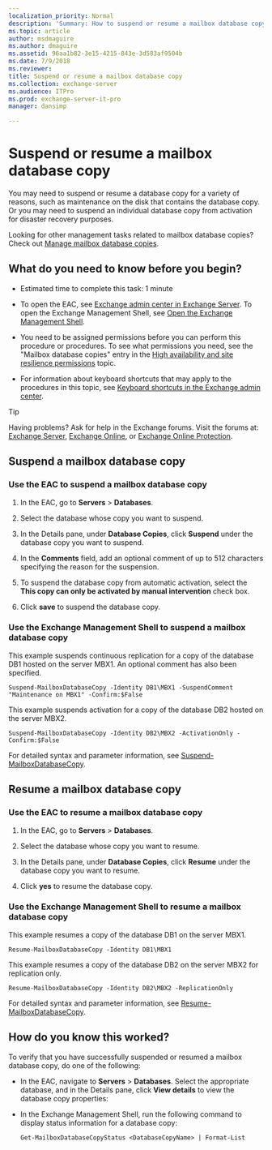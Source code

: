 ```yaml
---
localization_priority: Normal
description: 'Summary: How to suspend or resume a mailbox database copy in Exchange Server 2016 and Exchange Server 2019.'
ms.topic: article
author: msdmaguire
ms.author: dmaguire
ms.assetid: 96aa1b82-3e15-4215-843e-3d583af9504b
ms.date: 7/9/2018
ms.reviewer: 
title: Suspend or resume a mailbox database copy
ms.collection: exchange-server
ms.audience: ITPro
ms.prod: exchange-server-it-pro
manager: dansimp

---
```


# Suspend or resume a mailbox database copy

You may need to suspend or resume a database copy for a variety of reasons, such as maintenance on the disk that contains the database copy. Or you may need to suspend an individual database copy from activation for disaster recovery purposes.

Looking for other management tasks related to mailbox database copies? Check out [Manage mailbox database copies](manage-database-copies.md).

## What do you need to know before you begin?

- Estimated time to complete this task: 1 minute

- To open the EAC, see [Exchange admin center in Exchange Server](../../architecture/client-access/exchange-admin-center.md). To open the Exchange Management Shell, see [Open the Exchange Management Shell](http://technet.microsoft.com/library/63976059-25f8-4b4f-b597-633e78b803c0.aspx).

- You need to be assigned permissions before you can perform this procedure or procedures. To see what permissions you need, see the "Mailbox database copies" entry in the [High availability and site resilience permissions](../../permissions/feature-permissions/ha-permissions.md) topic.

- For information about keyboard shortcuts that may apply to the procedures in this topic, see [Keyboard shortcuts in the Exchange admin center](../../about-documentation/exchange-admin-center-keyboard-shortcuts.md).

> [!TIP]
> Having problems? Ask for help in the Exchange forums. Visit the forums at: [Exchange Server](https://go.microsoft.com/fwlink/p/?linkId=60612), [Exchange Online](https://go.microsoft.com/fwlink/p/?linkId=267542), or [Exchange Online Protection](https://go.microsoft.com/fwlink/p/?linkId=285351).

## Suspend a mailbox database copy

### Use the EAC to suspend a mailbox database copy

1. In the EAC, go to **Servers** \> **Databases**.

2. Select the database whose copy you want to suspend.

3. In the Details pane, under **Database Copies**, click **Suspend** under the database copy you want to suspend.

4. In the **Comments** field, add an optional comment of up to 512 characters specifying the reason for the suspension.

5. To suspend the database copy from automatic activation, select the **This copy can only be activated by manual intervention** check box.

6. Click **save** to suspend the database copy.

### Use the Exchange Management Shell to suspend a mailbox database copy

This example suspends continuous replication for a copy of the database DB1 hosted on the server MBX1. An optional comment has also been specified.

```
Suspend-MailboxDatabaseCopy -Identity DB1\MBX1 -SuspendComment "Maintenance on MBX1" -Confirm:$False
```

This example suspends activation for a copy of the database DB2 hosted on the server MBX2.

```
Suspend-MailboxDatabaseCopy -Identity DB2\MBX2 -ActivationOnly -Confirm:$False
```

For detailed syntax and parameter information, see [Suspend-MailboxDatabaseCopy](http://technet.microsoft.com/library/b6e03402-706e-40c6-b392-92e3da21b5c0.aspx).

## Resume a mailbox database copy

### Use the EAC to resume a mailbox database copy

1. In the EAC, go to **Servers** \> **Databases**.

2. Select the database whose copy you want to resume.

3. In the Details pane, under **Database Copies**, click **Resume** under the database copy you want to resume.

4. Click **yes** to resume the database copy.

### Use the Exchange Management Shell to resume a mailbox database copy
<a name="UseShellResume"> </a>

This example resumes a copy of the database DB1 on the server MBX1.

```
Resume-MailboxDatabaseCopy -Identity DB1\MBX1
```

This example resumes a copy of the database DB2 on the server MBX2 for replication only.

```
Resume-MailboxDatabaseCopy -Identity DB2\MBX2 -ReplicationOnly
```

For detailed syntax and parameter information, see [Resume-MailboxDatabaseCopy](http://technet.microsoft.com/library/3d90b006-9914-415b-9a1f-730bd91c8548.aspx).

## How do you know this worked?

To verify that you have successfully suspended or resumed a mailbox database copy, do one of the following:

- In the EAC, navigate to **Servers** \> **Databases**. Select the appropriate database, and in the Details pane, click **View details** to view the database copy properties:

- In the Exchange Management Shell, run the following command to display status information for a database copy:

  ```
  Get-MailboxDatabaseCopyStatus <DatabaseCopyName> | Format-List
  ```



